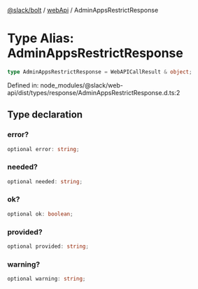 [@slack/bolt](../../../../index.md) / [webApi](../index.md) / AdminAppsRestrictResponse

# Type Alias: AdminAppsRestrictResponse

```ts
type AdminAppsRestrictResponse = WebAPICallResult & object;
```

Defined in: node\_modules/@slack/web-api/dist/types/response/AdminAppsRestrictResponse.d.ts:2

## Type declaration

### error?

```ts
optional error: string;
```

### needed?

```ts
optional needed: string;
```

### ok?

```ts
optional ok: boolean;
```

### provided?

```ts
optional provided: string;
```

### warning?

```ts
optional warning: string;
```
